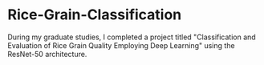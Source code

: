 # Rice-Grain-Classification
During my graduate studies, I completed a project titled "Classification and Evaluation of Rice Grain Quality Employing Deep Learning" using the ResNet-50 architecture.
